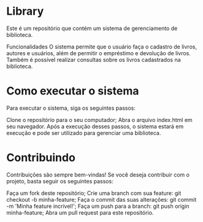 # Library
Este é um repositório que contém um sistema de gerenciamento de biblioteca.

Funcionalidades
O sistema permite que o usuário faça o cadastro de livros, autores e usuários, além de permitir o empréstimo e devolução de livros. Também é possível realizar consultas sobre os livros cadastrados na biblioteca.

# Como executar o sistema
Para executar o sistema, siga os seguintes passos:

Clone o repositório para o seu computador;
Abra o arquivo index.html em seu navegador.
Após a execução desses passos, o sistema estará em execução e pode ser utilizado para gerenciar uma biblioteca.

# Contribuindo
Contribuições são sempre bem-vindas! Se você deseja contribuir com o projeto, basta seguir os seguintes passos:

Faça um fork deste repositório;
Crie uma branch com sua feature: git checkout -b minha-feature;
Faça o commit das suas alterações: git commit -m 'Minha feature incrível!';
Faça um push para a branch: git push origin minha-feature;
Abra um pull request para este repositório.
